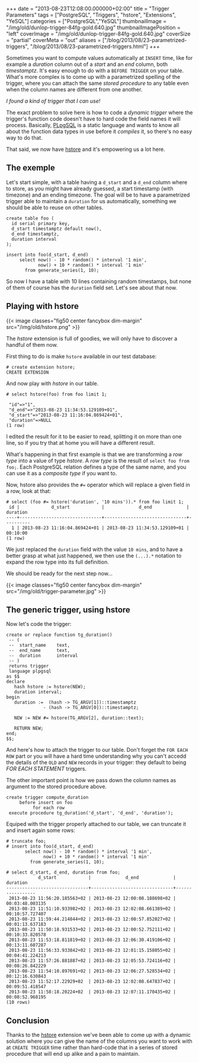 +++
date = "2013-08-23T12:08:00.000000+02:00"
title = "Trigger Parameters"
tags = ["PostgreSQL", "Triggers", "hstore", "Extensions", "YeSQL"]
categories = ["PostgreSQL","YeSQL"]
thumbnailImage = "/img/old/dunlop-trigger-84fg-gold.640.jpg"
thumbnailImagePosition = "left"
coverImage = "/img/old/dunlop-trigger-84fg-gold.640.jpg"
coverSize = "partial"
coverMeta = "out"
aliases = ["/blog/2013/08/23-parametrized-triggers",
           "/blog/2013/08/23-parametrized-triggers.html"]
+++

Sometimes you want to compute values automatically at 
`INSERT` time, like for
example a 
*duration* column out of a 
*start* and an 
*end* column, both
*timestamptz*. It's easy enough to do with a 
`BEFORE TRIGGER` on your table.
What's more complex is to come up with a parametrized spelling of the
trigger, where you can attach the same 
*stored procedure* to any table even
when the column names are different from one another.


*I found a kind of trigger that I can use!*

The exact problem to solve here is how to code a 
*dynamic trigger* where the
trigger's function code doesn't have to hard code the field names it will
process. Basically, 
[PLpgSQL](http://www.postgresql.org/docs/9.2/static/plpgsql-overview.html) is a static language and wants to know all about
the function data types in use before it 
*compiles* it, so there's no easy way
to do that.

That said, we now have 
[hstore](http://www.postgresql.org/docs/9.2/static/hstore.html) and it's empowering us a lot here.


## The exemple

Let's start simple, with a table having a 
`d_start` and a 
`d_end` column where
to store, as you might have already guessed, a start timestamp (with
timezone) and an ending timezone. The goal will be to have a parametrized
trigger able to maintain a 
`duration` for us automatically, something we
should be able to reuse on other tables.

~~~
create table foo (
  id serial primary key,
  d_start timestamptz default now(),
  d_end timestamptz,
  duration interval
);

insert into foo(d_start, d_end)
     select now() - 10 * random() * interval '1 min',
            now() + 10 * random() * interval '1 min'
       from generate_series(1, 10);
~~~


So now I have a table with 10 lines containing random timestamps, but none
of them of course has the 
`duration` field set. Let's see about that now.


## Playing with hstore


{{< image classes="fig50 center fancybox dim-margin" src="/img/old/hstore.png" >}}


The 
*hstore* extension is full of goodies, we will only have to discover a
handful of them now.

First thing to do is make 
`hstore` available in our test database:

~~~
# create extension hstore;
CREATE EXTENSION
~~~


And now play with 
*hstore* in our table.

~~~
# select hstore(foo) from foo limit 1;

 "id"=>"1",
 "d_end"=>"2013-08-23 11:34:53.129109+01",
 "d_start"=>"2013-08-23 11:16:04.869424+01",
 "duration"=>NULL
(1 row)
~~~


I edited the result for it to be easier to read, splitting it on more than
one line, so if you try that at home you will have a different result.

What's happening in that first example is that we are transforming a 
*row
type* into a value of type 
*hstore*. A 
*row type* is the result of 
`select foo
from foo;`. Each PostgreSQL relation defines a type of the same name, and you
can use it as a 
*composite type* if you want to.

Now, hstore also provides the 
`#=` operator which will replace a
given field in a row, look at that:

~~~
# select (foo #= hstore('duration', '10 mins')).* from foo limit 1;
 id |            d_start            |             d_end             | duration 
----+-------------------------------+-------------------------------+----------
  1 | 2013-08-23 11:16:04.869424+01 | 2013-08-23 11:34:53.129109+01 | 00:10:00
(1 row)
~~~


We just replaced the 
`duration` field with the value 
`10 mins`, and to have a
better grasp at what just happened, we then use the 
`(...).*` notation to
expand the row type into its full definition.

We should be ready for the next step now...


{{< image classes="fig50 center fancybox dim-margin" src="/img/old/trigger-parameter.jpg" >}}



## The generic trigger, using hstore

Now let's code the trigger:

~~~
create or replace function tg_duration()
 -- (
 --  start_name    text,
 --  end_name      text,
 --  duration      interval
 -- )
 returns trigger
 language plpgsql
as $$
declare
   hash hstore := hstore(NEW);
   duration interval;
begin
   duration :=  (hash -> TG_ARGV[1])::timestamptz
              - (hash -> TG_ARGV[0])::timestamptz;

   NEW := NEW #= hstore(TG_ARGV[2], duration::text);

   RETURN NEW;
end;
$$;
~~~


And here's how to attach the trigger to our table. Don't forget the 
`FOR EACH
ROW` part or you will have a hard time understanding why you can't accedd the
details of the 
`OLD` and 
`NEW` records in your trigger: they default to being
*FOR EACH STATEMENT* triggers.

The other important point is how we pass down the column names as argument
to the stored procedure above.

~~~
create trigger compute_duration
     before insert on foo
          for each row
 execute procedure tg_duration('d_start', 'd_end', 'duration');
~~~


Equiped with the trigger properly attached to our table, we can truncate it
and insert again some rows:

~~~
# truncate foo;
# insert into foo(d_start, d_end)
       select now() - 10 * random() * interval '1 min',
              now() + 10 * random() * interval '1 min'
         from generate_series(1, 10);

# select d_start, d_end, duration from foo;
            d_start            |             d_end             |    duration     
-------------------------------+-------------------------------+-----------------
 2013-08-23 11:56:20.185563+02 | 2013-08-23 12:00:08.188698+02 | 00:03:48.003135
 2013-08-23 11:51:10.933982+02 | 2013-08-23 12:02:08.661389+02 | 00:10:57.727407
 2013-08-23 11:59:44.214844+02 | 2013-08-23 12:00:57.852027+02 | 00:01:13.637183
 2013-08-23 11:50:18.931533+02 | 2013-08-23 12:00:52.752111+02 | 00:10:33.820578
 2013-08-23 11:53:18.811819+02 | 2013-08-23 12:06:30.419106+02 | 00:13:11.607287
 2013-08-23 11:56:33.933842+02 | 2013-08-23 12:01:15.158055+02 | 00:04:41.224213
 2013-08-23 11:57:26.881887+02 | 2013-08-23 12:05:53.724116+02 | 00:08:26.842229
 2013-08-23 11:54:10.897691+02 | 2013-08-23 12:06:27.528534+02 | 00:12:16.630843
 2013-08-23 11:52:17.22929+02  | 2013-08-23 12:02:08.647837+02 | 00:09:51.418547
 2013-08-23 11:58:18.20224+02  | 2013-08-23 12:07:11.170435+02 | 00:08:52.968195
(10 rows)
~~~



## Conclusion

Thanks to the 
[hstore](http://www.postgresql.org/docs/current/static/hstore.html) extension we've been able to come up with a dynamic
solution where you can give the name of the columns you want to work with at
`CREATE TRIGGER` time rather than hard-code that in a series of stored
procedure that will end up alike and a pain to maintain.

